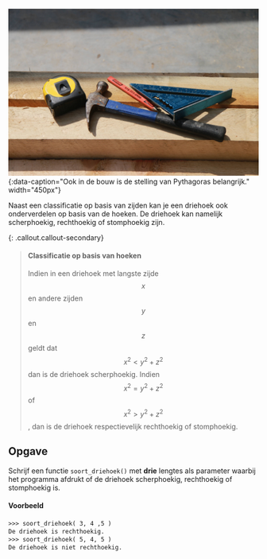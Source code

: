 ![Triangle](media/triangle_builder.jpg "Triangle"){:data-caption="Ook in de bouw is de stelling van Pythagoras belangrijk." width="450px"}

Naast een classificatie op basis van zijden kan je een driehoek ook onderverdelen op basis van de hoeken. De driehoek kan namelijk scherphoekig, rechthoekig of stomphoekig zijn.

{: .callout.callout-secondary}
> #### Classificatie op basis van hoeken
> Indien in een driehoek met langste zijde $$x$$ en andere zijden $$y$$ en $$z$$ geldt dat $$x^2 < y^2+z^2$$ dan is de driehoek scherphoekig. Indien $$x^2=y^2+z^2$$ of $$x^2 > y^2+z^2$$, dan is de driehoek respectievelijk rechthoekig of stomphoekig.

## Opgave
Schrijf een functie `soort_driehoek()` met **drie** lengtes als parameter waarbij het programma afdrukt of de driehoek scherphoekig, rechthoekig of stomphoekig is.

#### Voorbeeld
```
>>> soort_driehoek( 3, 4 ,5 )
De driehoek is rechthoekig.
>>> soort_driehoek( 5, 4, 5 )
De driehoek is niet rechthoekig.
```
